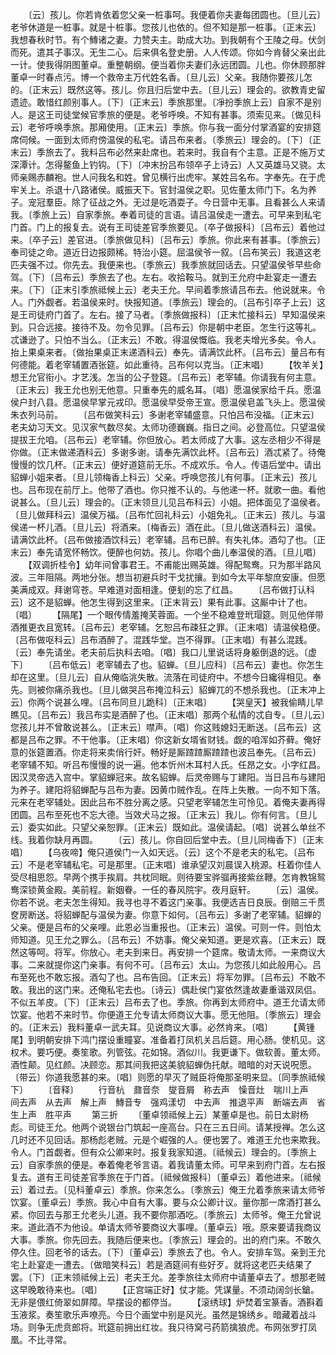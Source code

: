 <!-- { "loadSidebar": true } -->
　　〔云〕孩儿。你若肯依着您父亲一桩事呵。我便着你夫妻每团圆也。〔旦儿云〕老爷休道是一桩事。就是十桩事。您孩儿也依的。但不知是那一桩事。〔正末云〕我想春秋时节。有个鱄诸之妻。力赞夫主。助成大功。到我朝有个王陵之母。伏剑而死。遣其子事汉。无生二心。后来俱名登史册。人人传颂。你如今肯替父亲出此一计。使我得阴图董卓。重整朝纲。便当着你夫妻们永远团圆。儿也。你休顾那胖董卓一时春点污。博一个救帝主万代姓名香。〔旦儿云〕父亲。我随你要孩儿怎的。〔正末云〕既然这等。孩儿。你且归后堂中去。〔旦儿云〕理会的。欲教青史留遗迹。敢惜红颜别事人。〔下〕〔正末云〕季旅那里。〔凈扮季旅上云〕自家不是别人。是这王司徒堂候官季旅的便是。老爷呼唤。不知有甚事。须索见来。〔做见科云〕老爷呼唤季旅。那厢使用。〔正末云〕季旅。你与我一面分付掌酒宴的安排筵席伺候。一面到太师府傍温侯的私宅。请吕布来者。〔季旅云〕理会的。〔下〕〔正末云〕季旅去了。我料吕布必然来赴席也。若来时。我自有个主意。正是不施万丈深潭计。怎得鳌鱼上钓钩。〔下〕〔冲末扮吕布领卒子上诗云〕人又英雄马又骁。太师亲赐赤麟袍。世人问我名和姓。曾见横行出虎牢。某姓吕名布。字奉先。在于虎牢关上。杀退十八路诸侯。威振天下。官封温侯之职。见佐董太师门下。名为养子。宠冠羣臣。除了征战之外。无过是吃酒耍子。今日营中无事。且看甚么人来请我。〔季旅上云〕自家季旅。奉着司徒的言语。请吕温侯走一遭去。可早来到私宅门首。门上的报复去。说有王司徒差官季旅要见。〔卒子做报科〕〔吕布云〕着他过来。〔卒子云〕差官进。〔季旅做见科〕〔吕布云〕季旅。你此来有甚事。〔季旅云〕奉司徒之命。道近日边报颇稀。特治小筵。屈温侯爷一叙。〔吕布笑云〕我道这老匹夫强不过。你先去。我便来也。〔季旅云〕我季旅就回话去。只望温侯爷早些命驾。〔下〕〔吕布云〕季旅去了也。左右。收拾鞍马。就到王允府中赴宴走一遭去来。〔下〕〔正末引季旅祗候上云〕老夫王允。早间着季旅请吕布去。他说就来。令人。门外觑者。若温侯来时。快报知道。〔季旅云〕理会的。〔吕布引卒子上云〕这是王司徒府门首了。左右。接了马者。〔季旅做报科〕〔正末忙接科云〕早知温侯来到。只合远接。接待不及。勿令见罪。〔吕布云〕你是朝中老臣。怎生行这等礼。忒谦逊了。只怕不当么。〔正末云〕不敢。得温侯慨临。我老夫增光多矣。令人。抬上果桌来者。〔做抬果桌正末递酒科云〕奉先。请满饮此杯。〔吕布云〕量吕布有何德能。着老宰辅置酒张筵。如此重待。吕布何以克当。〔正末唱〕
　　【牧羊关】想王允官衔小。才艺浅。怎当的公子登筵。〔吕布云〕老宰辅。你请我有何主意。〔正末云〕我王允也别无他意。只重奉先的威名耳。〔唱〕愿温侯家给千兵。愿温侯户封八县。愿温侯早掌元戎印。愿温侯早受帝王宣。愿温侯皂盖飞头上。愿温侯朱衣列马前。
　　〔吕布做笑科云〕多谢老宰辅盛意。只怕吕布没福。〔正末云〕老夫幼习天文。见汉家气数尽矣。太师功德巍巍。指日之间。必登高位。只望温侯提拔王允咱。〔吕布云〕老宰辅。你但放心。若太师成了大事。这左丞相少不得是你做。〔正末做递酒科云〕多谢多谢。请奉先满饮此杯。〔吕布云〕酒忒紧了。待俺慢慢的饮几杯。〔正末云〕便好道筵前无乐。不成欢乐。令人。传语后堂中。请出貂蝉小姐来者。〔旦儿领梅香上科云〕父亲。呼唤您孩儿有何事。〔正末云〕孩儿也。吕布现在前厅上。他带了酒也。你只推不认的。与他递一杯。就歌一曲。看他说甚么。〔旦儿云〕理会的。〔正末领旦儿见吕布科云〕小姐。把体面见了温侯者。〔旦儿做拜科云〕温侯万福。〔吕布忙回礼科云〕小姐免礼。〔正末云〕孩儿。与温侯递一杯儿酒。〔旦儿云〕将酒来。〔梅香云〕酒在此。〔旦儿做送酒科云〕温侯。请满饮此杯。〔吕布做接酒饮科云〕老宰辅。吕布已醉。有失礼体。酒勾了也。〔正末云〕奉先请宽怀畅饮。便醉也何妨。孩儿。你唱个曲儿奉温侯的酒。〔旦儿唱〕
　　【双调折桂令】幼年间曾事君王。不甫能出赐英雄。得配鸳鸯。只为那半路风波。三年阻隔。两地分张。想当初避兵时干戈扰攘。到如今太平年黎庶安康。但愿美满成双。拜谢穹苍。早难道对面相逢。便刬的忘了红昌。
　　〔吕布做打认科云〕这不是貂蝉。他怎生得到这里来。〔正末背云〕果有此事。这厮中计了也。〔唱〕
　　【隔尾】一个眼传情羞掩芙蓉面。一个坐不稳难登玳瑁筵。则见他佯带酒推更衣且宽转。〔吕布云〕老宰辅。乞恕吕布疎狂之罪。〔正末唱〕请温侯稳便。〔吕布做呕科云〕吕布酒醉了。混践华堂。岂不得罪。〔正末唱〕有甚么混践。〔云〕奉先请坐。老夫前后执料去咱。〔唱〕我口儿里说话将身躯倒退的远。〔虚下〕
　　〔吕布低云〕老宰辅去了也。貂蝉。〔旦儿应科〕〔吕布云〕妻也。你怎生却在这里。〔旦儿云〕自从俺临洮失散。流落在司徒府中。不想今日纔得相见。奉先。则被你痛杀我也。〔旦儿做哭吕布掩泣科云〕貂蝉兀的不想杀我也。〔正末冲上云〕你两个说甚么哩。〔吕布同旦儿跪科〕〔正末唱〕
　　【哭皇天】被我偷睛儿早瞧见。〔吕布云〕我吕布实是酒醉了也。〔正末唱〕那两个私情的忒自专。〔旦儿云〕您孩儿并不曾敢说甚么。〔正末云〕噤声。〔唱〕你这贱媳妇无断送。〔吕布云〕这都是吕布之罪。不干他事。〔正末唱〕你这新女壻省财钱。觑的咱浑如芥藓。俺好意的张筵置酒。你走将来卖俏行奸。畅好是厮蹅蹅厮蹅蹅也波吕奉先。〔吕布云〕老宰辅不知。听吕布慢慢的说一遍。他本忻州木耳村人氏。任昂之女。小字红昌。因汉灵帝选入宫中。掌貂蝉冠来。故名貂蝉。后灵帝赐与丁建阳。当日吕布与建阳为养子。建阳将貂蝉配与吕布为妻。因黄巾贼作乱。在阵上失散。一向不知下落。元来在老宰辅处。因此吕布不胜分离之感。只望老宰辅怎生可怜见。着俺夫妻再得团圆。吕布至死也不忘大德。当效犬马之报。〔正末云〕我儿。你有何言。〔旦儿云〕委实如此。只望父亲恕罪。〔正末云〕既如此。温侯请起。〔唱〕说甚么单丝不线。我着你缺月再圆。
　　〔云〕孩儿。你自回后堂中去。〔旦儿同梅香下〕〔正末唱〕
　　【乌夜啼】俺只道侯门一入如天远。〔云〕这个不是老夫的私宅。〔吕布云〕不是老宰辅私宅。可是那里。〔正末唱〕谁承望汉刘晨误入桃源。枉着你佳人受尽相思怨。早两个携手挨肩。共枕同眠。则待要宝骅骝再接紫丝鞭。怎肯教锦鸳鸯深锁黄金殿。美前程。新姻眷。一任的春风院宇。夜月庭轩。
　　〔云〕温侯。你若不说。老夫怎生得知。我寻也寻不着这门亲事。我便选吉日良辰。倒赔三千贯奁房断送。将貂蝉配与温侯为妻。你意下如何。〔吕布云〕多谢了老宰辅。貂蝉的父亲。便是吕布的父亲哩。此恩必当重报也。〔正末云〕温侯。可则一件。则怕太师知道。见王允之罪么。〔吕布云〕不妨事。俺父亲知道。更是欢喜。〔正末云〕既然这等呵。将军。你放心。老夫到来日。再安排一个筵席。敬请太师。一来商议大事。二来就提你这门亲事。有何不可。〔吕布云〕太山。为您孩儿如此般用心。吕布至死也不敢忘报。酒勾了也。吕布告回。〔正末云〕将军勿罪。〔吕布云〕不敢不敢。我出的这门来。还俺私宅去也。〔诗云〕偶赴侯门宴依然逢故妻重谐双凤侣。不似五羊皮。〔下〕〔正末云〕吕布去了也。季旅。你再到太师府中。道王允请太师饮宴。他若不来时节。你便道王允专请太师商议大事。愿无他阻。〔季旅云〕理会的。〔正末云〕我料董卓一武夫耳。见说商议大事。必然肯来。〔唱〕
　　【黄锺尾】到明朝安排下鸿门摆设重瞳宴。准备着打凤机关吕后筵。用心肠。使机见。这权术。要巧便。奏笙歌。列管弦。花如锦。酒似川。我更谦下。做软善。董太师。酒性颠。见红颜。决顾恋。那其间我把这美貌貂蝉伪托献。暗暗的对天说呪愿。〔带云〕你道我愿甚的来。〔唱〕则愿的早灭了贼臣将俺那圣明来显。〔同季旅祗候下〕
　　〔音释〕
　　行音杭　鼐音奈　燮音屑　称去声　懆音灶　喘川上声　间去声　从去声　解上声　鱄音专　强鸡漾切　中去声　推退平声　断端去声　省生上声　胜平声
　　第三折
　　〔董卓领祗候上云〕某董卓是也。前日太尉杨彪。司徒王允。他两个说银台门筑起一座高台。只在三五日间。请某授禅。怎么这几时还不见回话。那杨彪老贼。元是个崛强的人。便也罢了。难道王允也来欺我。令人。门首觑者。但有众公卿来时。报复我家知道。〔祗候云〕理会的。〔季旅上云〕自家季旅的便是。奉着俺老爷言语。着我请董太师。可早来到府门首。左右报复去。道有王司徒差官季旅在于门首。〔祗候做报科〕〔董卓云〕着他进来。〔祗候云〕着过去。〔见科董卓云〕季旅。你来怎么。〔季旅云〕俺王允着季旅来请太师爷饮宴。〔董卓云〕季旅。我心中自有大事。要与众公卿计议。量你那一席酒打甚么紧。你回去与那王允老头儿道。我不要你那酒吃。〔季旅云〕太师爷。俺王允曾说来。道此酒不为他设。单请太师爷要商议大事哩。〔董卓云〕哦。原来要请我商议大事。季旅。你先回去。我随后便来也。〔季旅云〕理会的。出的府门来。不敢久停久住。回老爷的话去。〔下〕〔董卓云〕季旅去了也。令人。安排车驾。亲到王允宅上赴宴走一遭去。〔做暗笑科云〕若是酒筵间有些好歹。就将这老匹夫结果了罢。〔下〕〔正末领祗候上云〕老夫王允。差季旅往太师府中请董卓去了。想那老贼这早晚敢待来也。〔唱〕
　　【正宫端正好】仗才能。凭谋量。不须动阔剑长鎗。无非是偎红倚翠如屏障。早摆设的都停当。
　　【滚绣球】炉焚着宝篆香。酒斟着玉液浆。奏笙歌乐声嘹亮。今日个画堂中别是风光。虽然是锦绣乡。暗藏着战斗场。则争无虎贲郎将。玳筵前拥出红妆。我只待窝弓药箭擒狼虎。布网张罗打凤凰。不比寻常。
